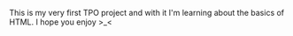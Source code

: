 This is my very first TPO project and with it I'm learning about the basics of HTML. I hope you enjoy >_<